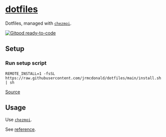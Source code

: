 # [dotfiles](https://github.com/jrmcdonald/dotfiles)

Dotfiles, managed with [`chezmoi`](https://github.com/twpayne/chezmoi).

[![Gitpod ready-to-code](https://img.shields.io/badge/Gitpod-ready--to--code-blue?logo=gitpod)](https://gitpod.io/#https://github.com/jrmcdonald/dotfiles)

## Setup ##

### Run setup script ###
```shell
REMOTE_INSTALL=1 -fsSL https://raw.githubusercontent.com/jrmcdonald/dotfiles/main/install.sh | sh
```

[Source](./install.sh)

## Usage ##

Use [`chezmoi`](https://github.com/twpayne/chezmoi).

See [reference](https://www.chezmoi.io/docs/reference/).
